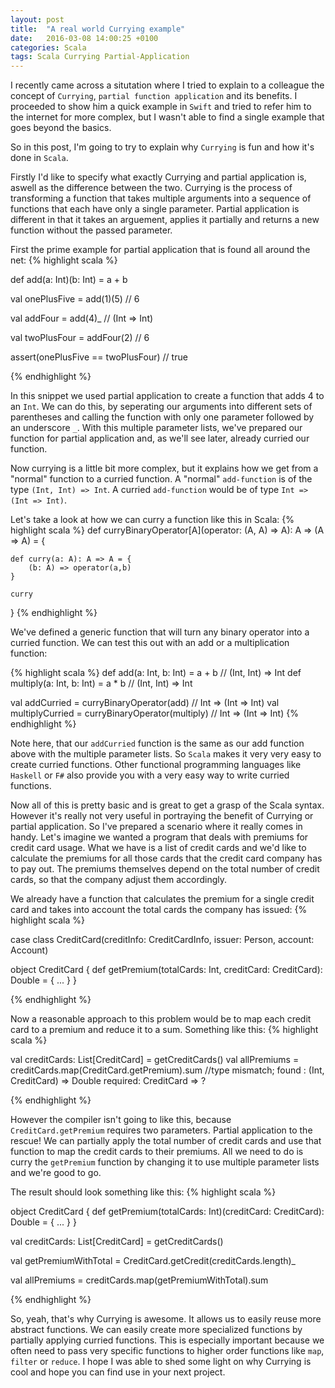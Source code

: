 ```yaml
---
layout: post
title:  "A real world Currying example"
date:   2016-03-08 14:00:25 +0100
categories: Scala
tags: Scala Currying Partial-Application 
---
```


I recently came across a situtation where I tried to explain to a colleague the concept of `Currying`, `partial function application` and its benefits.
I proceeded to show him a quick example in `Swift` and tried to refer him to the internet for more complex, but I wasn't able to find a single example that goes beyond the basics.

So in this post, I'm going to try to explain why `Currying` is fun and how it's done in `Scala`.

Firstly I'd like to specify what exactly Currying and partial application is, aswell as the difference between the two.
Currying is the process of transforming a function that takes multiple arguments into a sequence of functions that each have only a single parameter. 
Partial application is different in that it takes an arguement, applies it partially and returns a new function without the passed parameter.

First the prime example for partial application that is found all around the net:
{% highlight scala %}

def add(a: Int)(b: Int) = a + b

val onePlusFive = add(1)(5) // 6

val addFour = add(4)_ // (Int => Int)

val twoPlusFour = addFour(2) // 6

assert(onePlusFive == twoPlusFour) // true

{% endhighlight %}

In this snippet we used partial application to create a function that adds 4 to an `Int`. 
We can do this, by seperating our arguments into different sets of parentheses and calling the function with only one parameter followed by an underscore `_`.
With this multiple parameter lists, we've prepared our function for partial application and, as we'll see later, already curried our function.

Now currying is a little bit more complex, but it explains how we get from a "normal" function to a curried function.
A "normal" `add-function` is of the type `(Int, Int) => Int`. A curried `add-function` would be of type `Int => (Int => Int)`.

Let's take a look at how we can curry a function like this in Scala:
{% highlight scala %}
def curryBinaryOperator[A](operator: (A, A) => A): A => (A => A) = {
		
    def curry(a: A): A => A = {
        (b: A) => operator(a,b)
    }
	
    curry	
}
{% endhighlight %}

We've defined a generic function that will turn any binary operator into a curried function. We can test this out with an add or a multiplication function:

{% highlight scala %}
def add(a: Int, b: Int) = a + b // (Int, Int) => Int
def multiply(a: Int, b: Int) = a * b // (Int, Int) => Int
      
val addCurried = curryBinaryOperator(add) // Int => (Int => Int)
val multiplyCurried = curryBinaryOperator(multiply) // Int => (Int => Int)
{% endhighlight %}

Note here, that our `addCurried` function is the same as our add function above with the multiple parameter lists. 
So `Scala` makes it very very easy to create curried functions. 
Other functional programming languages like `Haskell` or `F#` also provide you with a very easy way to write curried functions.

Now all of this is pretty basic and is great to get a grasp of the Scala syntax. However it's really not very useful in portraying the benefit of Currying or partial application.
So I've prepared a scenario where it really comes in handy. Let's imagine we wanted a program that deals with premiums for credit card usage.
What we have is a list of credit cards and we'd like to calculate the premiums for all those cards that the credit card company has to pay out.
The premiums themselves depend on the total number of credit cards, so that the company adjust them accordingly.

We already have a function that calculates the premium for a single credit card and takes into account the total cards the company has issued:
{% highlight scala %}

case class CreditCard(creditInfo: CreditCardInfo, issuer: Person, account: Account)

object CreditCard {
    def getPremium(totalCards: Int, creditCard: CreditCard): Double = { ... }
}

{% endhighlight %}

Now a reasonable approach to this problem would be to map each credit card to a premium and reduce it to a sum.
Something like this:
{% highlight scala %}

val creditCards: List[CreditCard] = getCreditCards()
val allPremiums = creditCards.map(CreditCard.getPremium).sum //type mismatch; found : (Int, CreditCard) ⇒ Double required: CreditCard ⇒ ?

{% endhighlight %}

However the compiler isn't going to like this, because `CreditCard.getPremium` requires two parameters.
Partial application to the rescue! We can partially apply the total number of credit cards and use that function to map the credit cards to their premiums. 
All we need to do is curry the `getPremium` function by changing it to use multiple parameter lists and we're good to go.

The result should look something like this:
{% highlight scala %}

object CreditCard {
    def getPremium(totalCards: Int)(creditCard: CreditCard): Double = { ... }
}

val creditCards: List[CreditCard] = getCreditCards()

val getPremiumWithTotal = CreditCard.getCredit(creditCards.length)_

val allPremiums = creditCards.map(getPremiumWithTotal).sum

{% endhighlight %}

So, yeah, that's why Currying is awesome. It allows us to easily reuse more abstract functions. 
We can easily create more specialized functions by partially applying curried functions. 
This is especially important because we often need to pass very specific functions to higher order functions like `map`, `filter` or `reduce`.
I hope I was able to shed some light on why Currying is cool and hope you can find use in your next project.
